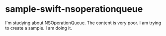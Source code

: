 # sample-swift-nsoperationqueue
I'm studying about NSOperationQueue. The content is very poor. I am trying to create a sample. I am doing it.
